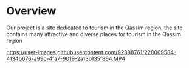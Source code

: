 # Overview

Our project is a site dedicated to tourism in the Qassim region, the site contains many attractive and diverse places for tourism in the Qassim region

https://user-images.githubusercontent.com/92388761/228069584-4134b676-a99c-4fa7-9019-2a13b135f864.MP4
